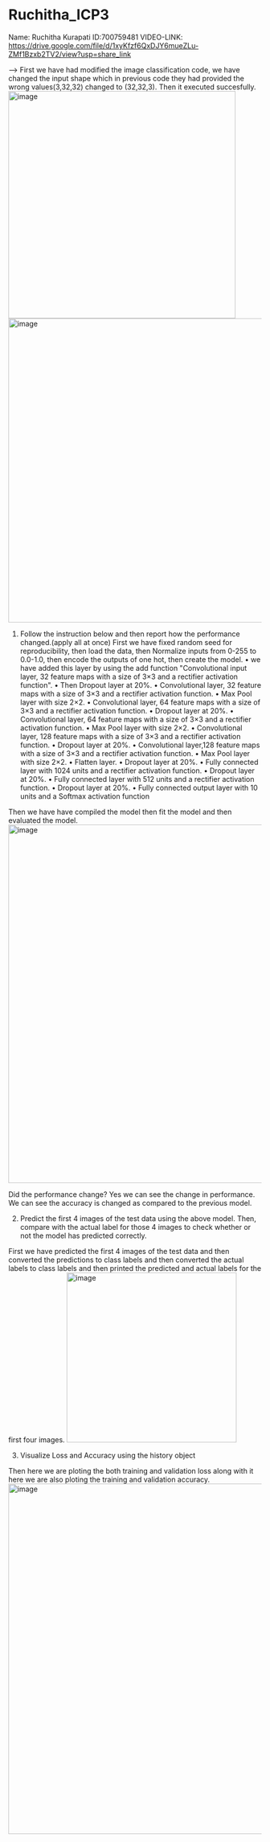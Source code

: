 # Ruchitha_ICP3
Name: Ruchitha Kurapati
ID:700759481
VIDEO-LINK: https://drive.google.com/file/d/1xyKfzf6QxDJY6mueZLu-ZMf1Bzxb2TV2/view?usp=share_link

--> First we have had modified the image classification code, we have changed the input shape which in previous code they had provided the wrong values(3,32,32) changed to (32,32,3). Then it executed succesfully.
<img width="452" alt="image" src="https://user-images.githubusercontent.com/122486644/227105002-d2305c9a-693f-42b5-91aa-933cea3b01a3.png">
<img width="605" alt="image" src="https://user-images.githubusercontent.com/122486644/227105063-3beb8c48-0b4f-4674-96f6-b0e4fd357de5.png">

1. Follow the instruction below and then report how the performance changed.(apply all at once)
  First we have fixed random seed for reproducibility, then load the data, then Normalize inputs from 0-255 to 0.0-1.0, then encode the outputs of one hot, then create the model.
• we have added this layer by using the add function "Convolutional input layer, 32 feature maps with a size of 3×3 and a rectifier activation function".
• Then Dropout layer at 20%.
• Convolutional layer, 32 feature maps with a size of 3×3 and a rectifier activation function.
• Max Pool layer with size 2×2.
• Convolutional layer, 64 feature maps with a size of 3×3 and a rectifier activation function.
• Dropout layer at 20%.
• Convolutional layer, 64 feature maps with a size of 3×3 and a rectifier activation function.
• Max Pool layer with size 2×2.
• Convolutional layer, 128 feature maps with a size of 3×3 and a rectifier activation function.
• Dropout layer at 20%.
• Convolutional layer,128 feature maps with a size of 3×3 and a rectifier activation function.
• Max Pool layer with size 2×2.
• Flatten layer.
• Dropout layer at 20%.
• Fully connected layer with 1024 units and a rectifier activation function.
• Dropout layer at 20%.
• Fully connected layer with 512 units and a rectifier activation function.
• Dropout layer at 20%.
• Fully connected output layer with 10 units and a Softmax activation function

Then we have have compiled the model then fit the model and then evaluated the model.
<img width="713" alt="image" src="https://user-images.githubusercontent.com/122486644/227106467-8689540e-3513-454b-b3ed-318ed731a047.png">

Did the performance change?
Yes we can see the change in performance. We can see the accuracy is changed as compared to the previous model.

2. Predict the first 4 images of the test data using the above model. Then, compare with the actual label for those 4
images to check whether or not the model has predicted correctly.

First we have predicted the first 4 images of the test data and then converted the predictions to class labels and then converted the actual labels to class labels and then printed the predicted and actual labels for the first four images.
<img width="338" alt="image" src="https://user-images.githubusercontent.com/122486644/227107221-16ccfa42-44b0-4163-97cf-c4fce4a32cf8.png">

3. Visualize Loss and Accuracy using the history object

Then here we are ploting the both training and validation loss along with it here we are also ploting the training and validation accuracy.
<img width="697" alt="image" src="https://user-images.githubusercontent.com/122486644/227107525-343f342b-6df3-4867-b1a0-6bbae6b65e14.png">


